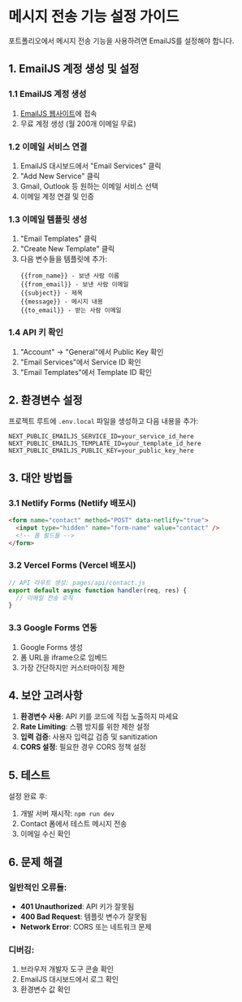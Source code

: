 # 메시지 전송 기능 설정 가이드

포트폴리오에서 메시지 전송 기능을 사용하려면 EmailJS를 설정해야 합니다.

## 1. EmailJS 계정 생성 및 설정

### 1.1 EmailJS 계정 생성

1. [EmailJS 웹사이트](https://www.emailjs.com/)에 접속
2. 무료 계정 생성 (월 200개 이메일 무료)

### 1.2 이메일 서비스 연결

1. EmailJS 대시보드에서 "Email Services" 클릭
2. "Add New Service" 클릭
3. Gmail, Outlook 등 원하는 이메일 서비스 선택
4. 이메일 계정 연결 및 인증

### 1.3 이메일 템플릿 생성

1. "Email Templates" 클릭
2. "Create New Template" 클릭
3. 다음 변수들을 템플릿에 추가:
   ```
   {{from_name}} - 보낸 사람 이름
   {{from_email}} - 보낸 사람 이메일
   {{subject}} - 제목
   {{message}} - 메시지 내용
   {{to_email}} - 받는 사람 이메일
   ```

### 1.4 API 키 확인

1. "Account" → "General"에서 Public Key 확인
2. "Email Services"에서 Service ID 확인
3. "Email Templates"에서 Template ID 확인

## 2. 환경변수 설정

프로젝트 루트에 `.env.local` 파일을 생성하고 다음 내용을 추가:

```env
NEXT_PUBLIC_EMAILJS_SERVICE_ID=your_service_id_here
NEXT_PUBLIC_EMAILJS_TEMPLATE_ID=your_template_id_here
NEXT_PUBLIC_EMAILJS_PUBLIC_KEY=your_public_key_here
```

## 3. 대안 방법들

### 3.1 Netlify Forms (Netlify 배포시)

```html
<form name="contact" method="POST" data-netlify="true">
  <input type="hidden" name="form-name" value="contact" />
  <!-- 폼 필드들 -->
</form>
```

### 3.2 Vercel Forms (Vercel 배포시)

```javascript
// API 라우트 생성: pages/api/contact.js
export default async function handler(req, res) {
  // 이메일 전송 로직
}
```

### 3.3 Google Forms 연동

1. Google Forms 생성
2. 폼 URL을 iframe으로 임베드
3. 가장 간단하지만 커스터마이징 제한

## 4. 보안 고려사항

1. **환경변수 사용**: API 키를 코드에 직접 노출하지 마세요
2. **Rate Limiting**: 스팸 방지를 위한 제한 설정
3. **입력 검증**: 사용자 입력값 검증 및 sanitization
4. **CORS 설정**: 필요한 경우 CORS 정책 설정

## 5. 테스트

설정 완료 후:

1. 개발 서버 재시작: `npm run dev`
2. Contact 폼에서 테스트 메시지 전송
3. 이메일 수신 확인

## 6. 문제 해결

### 일반적인 오류들:

- **401 Unauthorized**: API 키가 잘못됨
- **400 Bad Request**: 템플릿 변수가 잘못됨
- **Network Error**: CORS 또는 네트워크 문제

### 디버깅:

1. 브라우저 개발자 도구 콘솔 확인
2. EmailJS 대시보드에서 로그 확인
3. 환경변수 값 확인
